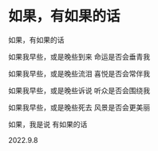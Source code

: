 # 如果，有如果的话

如果，有如果的话

如果我早些，或是晚些到来
命运是否会垂青我

如果我早些，或是晚些流泪
喜悦是否会常伴我

如果我早些，或是晚些诉说
听众是否会围绕我

如果我早些，或是晚些死去
风景是否会更美丽

如果，我是说
有如果的话

2022.9.8